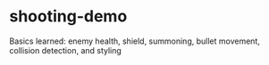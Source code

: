 # shooting-demo
Basics learned: enemy health, shield, summoning, bullet movement, collision detection, and styling
